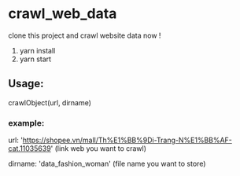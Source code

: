 # crawl_web_data

clone this project and crawl website data now !

1. yarn install
2. yarn start

## Usage:
crawlObject(url, dirname)

### example:

url: 'https://shopee.vn/mall/Th%E1%BB%9Di-Trang-N%E1%BB%AF-cat.11035639' (link web you want to crawl)

dirname: 'data_fashion_woman' (file name you want to store)
   
